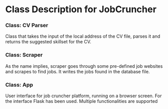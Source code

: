 # Class Description for JobCruncher

### Class: CV Parser
Class that takes the input of the local address of the CV file, parses it and returns the suggested skillset for the CV.
### Class: Scraper
As the name implies, scraper goes through some pre-defined job websites and scrapes to find jobs. It writes the jobs found in the database file.
### Class: App
User interface for job cruncher platform, running on a browser screen. For the interface Flask has been used. Multiple functionalities are supported
